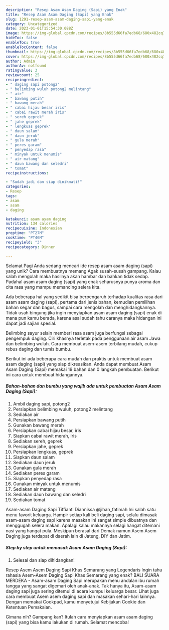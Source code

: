 ```yaml
---
description: "Resep Asam Asam Daging (Sapi) yang Enak"
title: "Resep Asam Asam Daging (Sapi) yang Enak"
slug: 1291-resep-asam-asam-daging-sapi-yang-enak
category: Uncategorized
date: 2023-01-01T15:54:30.088Z
image: https://img-global.cpcdn.com/recipes/8b555d66fa7edb68/680x482cq70/asam-asam-daging-sapi-foto-resep-utama.jpg
hideToc: false
enableToc: true
enableTocContent: false
thumbnail: https://img-global.cpcdn.com/recipes/8b555d66fa7edb68/680x482cq70/asam-asam-daging-sapi-foto-resep-utama.jpg
cover: https://img-global.cpcdn.com/recipes/8b555d66fa7edb68/680x482cq70/asam-asam-daging-sapi-foto-resep-utama.jpg
author: Admin
authorAv: notfound
ratingvalue: 3
reviewcount: 25
recipeingredient:
- " daging sapi potong2"
- " belimbing wuluh potong2 melintang"
- " air"
- " bawang putih"
- " bawang merah"
- " cabai hijau besar iris"
- " cabai rawit merah iris"
- " sereh geprek"
- " jahe geprek"
- " lengkuas geprek"
- " daun salam"
- " daun jeruk"
- " gula merah"
- " peres garam"
- " penyedap rasa"
- " minyak untuk menumis"
- " air matang"
- " daun bawang dan seledri"
- " tomat"
recipeinstructions:

- "Sudah jadi dan siap dinikmati!"
categories:
- Resep
tags:
- asam
- asam
- daging

katakunci: asam asam daging 
nutrition: 134 calories
recipecuisine: Indonesian
preptime: "PT27M"
cooktime: "PT46M"
recipeyield: "3"
recipecategory: Dinner

---
```



Selamat Pagi Anda sedang mencari ide resep asam asam daging (sapi) yang unik? Cara membuatnya memang Agak susah-susah gampang. Kalau salah mengolah maka hasilnya akan hambar dan bahkan tidak sedap. Padahal asam asam daging (sapi) yang enak seharusnya punya aroma dan cita rasa yang mampu memancing selera kita.


Ada beberapa hal yang sedikit bisa berpengaruh terhadap kualitas rasa dari asam asam daging (sapi), pertama dari jenis bahan, kemudian pemilihan bahan segar dan bagus, sampai cara mengolah dan menghidangkannya. Tidak usah bingung jika ingin menyiapkan asam asam daging (sapi) enak di mana pun kamu berada, karena asal sudah tahu caranya maka hidangan ini dapat jadi sajian spesial.

Belimbing sayur selain memberi rasa asam juga berfungsi sebagai pengempuk daging. Ciri khasnya terletak pada penggunaan air asam Jawa dan belimbing wuluh. Cara membuat asem-asem terbilang mudah, cukup rebus daging dan tumis bumbu.


Berikut ini ada beberapa cara mudah dan praktis untuk membuat asam asam daging (sapi) yang siap dikreasikan. Anda dapat membuat Asam Asam Daging (Sapi) memakai 19 bahan dan 0 langkah pembuatan. Berikut ini cara untuk membuat hidangannya.

<!--inarticleads1-->

##### Bahan-bahan dan bumbu yang wajib ada untuk pembuatan Asam Asam Daging (Sapi):

1. Ambil  daging sapi, potong2
1. Persiapkan  belimbing wuluh, potong2 melintang
1. Sediakan  air
1. Persiapkan  bawang putih
1. Gunakan  bawang merah
1. Persiapkan  cabai hijau besar, iris
1. Siapkan  cabai rawit merah, iris
1. Sediakan  sereh, geprek
1. Persiapkan  jahe, geprek
1. Persiapkan  lengkuas, geprek
1. Siapkan  daun salam
1. Sediakan  daun jeruk
1. Gunakan  gula merah
1. Sediakan  peres garam
1. Siapkan  penyedap rasa
1. Gunakan  minyak untuk menumis
1. Sediakan  air matang
1. Sediakan  daun bawang dan seledri
1. Sediakan  tomat


Asam-asam Daging Sapi Tiffianti Diannissa @jihan_fatimah Ini salah satu menu favorit keluarga. Hampir setiap kali beli daging sapi, selalu dimasak asam-asam daging sapi karena masakan ini sangat simple dibuatnya dan menggugah selera makan. Apalagi kalau makannya selagi hangat ditemani nasi yang hangat pula. Meskipun berasal dari Demak namun Asem Asem Daging juga terdapat di daerah lain di Jateng, DIY dan Jatim. 

<!--inarticleads2-->

##### Step by step untuk memasak Asam Asam Daging (Sapi):


1. Selesai dan siap dihidangkan!

Resep Asem Asem Daging Sapi Khas Semarang yang Legendaris Ingin tahu rahasia Asem-Asem Daging Sapi Khas Semarang yang enak? BALI SUARA MERDEKA - Asam-asam Daging Sapi merupakan menu andalan ibu rumah tangga yang sangat digemari oleh anak-anak. Tak hanya itu, Asam-asam daging sapi juga sering ditemui di acara kumpul keluarga besar. Lihat juga cara membuat Asem asem daging sapi dan masakan sehari-hari lainnya. Dengan memakai Cookpad, kamu menyetujui Kebijakan Cookie dan Ketentuan Pemakaian. 

Gimana nih? Gampang kan? Itulah cara menyiapkan asam asam daging (sapi) yang bisa kamu lakukan di rumah. Selamat mencoba!
